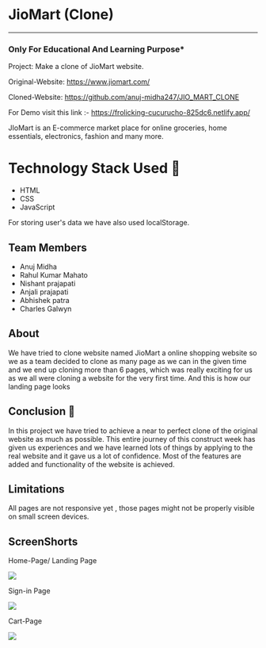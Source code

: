 
# JioMart (Clone)
-----
### Only For Educational And Learning Purpose*
Project: Make a clone of JioMart website.

Original-Website: https://www.jiomart.com/

Cloned-Website: https://github.com/anuj-midha247/JIO_MART_CLONE

For Demo visit this link :- https://frolicking-cucurucho-825dc6.netlify.app/

JIoMart is an E-commerce market place for online groceries, home essentials, electronics, fashion and many more.

# Technology Stack Used 🌟
* HTML
* CSS
* JavaScript

For storing user's data we have  also used localStorage.


## Team Members

- Anuj Midha
- Rahul Kumar Mahato
- Nishant prajapati
- Anjali prajapati
- Abhishek patra
- Charles Galwyn


## About

We have tried to clone website named JioMart a online shopping website so we as a team decided to clone as many page as we can in the given time and we end up cloning more than 6 pages, which was really exciting for us as we all were cloning a website for the very first time. And this is how our landing page looks





## Conclusion 📑
In this project we have   tried to achieve a near to perfect clone of the original website as much as possible. This entire journey of this construct week has given us experiences and we have learned lots of things by applying to the real website and it gave us a lot of confidence. Most of the features are added and functionality of the website is achieved.

## Limitations
All pages are not responsive yet , those pages  might not be properly visible on small screen devices.

## ScreenShorts 

Home-Page/ Landing Page

<a href='https://www.linkpicture.com/view.php?img=LPic631b64935346f1439405493'><img src='https://www.linkpicture.com/q/Screenshot-393_2.png' type='image'></a>

Sign-in Page

<a href='https://www.linkpicture.com/view.php?img=LPic631b64935346f1439405493'><img src='https://www.linkpicture.com/q/Screenshot-394_2.png' type='image'></a>

Cart-Page

<a href='https://www.linkpicture.com/view.php?img=LPic631b64935346f1439405493'><img src='https://www.linkpicture.com/q/Screenshot-395_1.png' type='image'></a>
 
 

